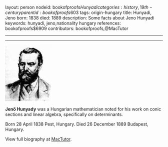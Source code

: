 layout: person
nodeid: bookofproofs$Hunyadi
categories: history,19th-century
parentid: bookofproofs$603
tags: origin-hungary
title: Hunyadi, Jeno
born: 1838
died: 1889
description: Some facts about Jeno Hunyadi
keywords: hunyadi, jeno,nationality hungary
references: bookofproofs$6909
contributors: bookofproofs,@MacTutor

---


---

![Hunyadi.jpg](https://github.com/bookofproofs/bookofproofs.github.io/blob/main/_sources/_assets/images/portraits/Hunyadi.jpg?raw=true)

**Jenő Hunyady** was a Hungarian mathematician noted for his work on conic sections and linear algebra, specifically on determinants.

Born 28 April 1838 Pest, Hungary. Died 26 December 1889 Budapest, Hungary.


View full biography at [MacTutor](https://mathshistory.st-andrews.ac.uk/Biographies/Hunyadi/).